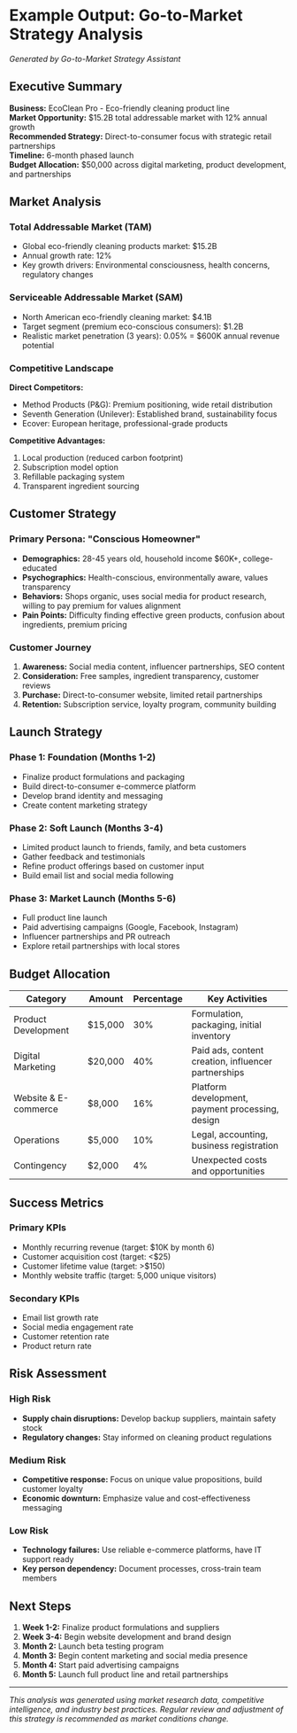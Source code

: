 # Example Output: Go-to-Market Strategy Analysis

*Generated by Go-to-Market Strategy Assistant*

## Executive Summary

**Business:** EcoClean Pro - Eco-friendly cleaning product line  
**Market Opportunity:** $15.2B total addressable market with 12% annual growth  
**Recommended Strategy:** Direct-to-consumer focus with strategic retail partnerships  
**Timeline:** 6-month phased launch  
**Budget Allocation:** $50,000 across digital marketing, product development, and partnerships  

## Market Analysis

### Total Addressable Market (TAM)
- Global eco-friendly cleaning products market: $15.2B
- Annual growth rate: 12%
- Key growth drivers: Environmental consciousness, health concerns, regulatory changes

### Serviceable Addressable Market (SAM)
- North American eco-friendly cleaning market: $4.1B
- Target segment (premium eco-conscious consumers): $1.2B
- Realistic market penetration (3 years): 0.05% = $600K annual revenue potential

### Competitive Landscape
**Direct Competitors:**
- Method Products (P&G): Premium positioning, wide retail distribution
- Seventh Generation (Unilever): Established brand, sustainability focus
- Ecover: European heritage, professional-grade products

**Competitive Advantages:**
1. Local production (reduced carbon footprint)
2. Subscription model option
3. Refillable packaging system
4. Transparent ingredient sourcing

## Customer Strategy

### Primary Persona: "Conscious Homeowner"
- **Demographics:** 28-45 years old, household income $60K+, college-educated
- **Psychographics:** Health-conscious, environmentally aware, values transparency
- **Behaviors:** Shops organic, uses social media for product research, willing to pay premium for values alignment
- **Pain Points:** Difficulty finding effective green products, confusion about ingredients, premium pricing

### Customer Journey
1. **Awareness:** Social media content, influencer partnerships, SEO content
2. **Consideration:** Free samples, ingredient transparency, customer reviews
3. **Purchase:** Direct-to-consumer website, limited retail partnerships
4. **Retention:** Subscription service, loyalty program, community building

## Launch Strategy

### Phase 1: Foundation (Months 1-2)
- Finalize product formulations and packaging
- Build direct-to-consumer e-commerce platform
- Develop brand identity and messaging
- Create content marketing strategy

### Phase 2: Soft Launch (Months 3-4)
- Limited product launch to friends, family, and beta customers
- Gather feedback and testimonials
- Refine product offerings based on customer input
- Build email list and social media following

### Phase 3: Market Launch (Months 5-6)
- Full product line launch
- Paid advertising campaigns (Google, Facebook, Instagram)
- Influencer partnerships and PR outreach
- Explore retail partnerships with local stores

## Budget Allocation

| Category | Amount | Percentage | Key Activities |
|----------|--------|------------|----------------|
| Product Development | $15,000 | 30% | Formulation, packaging, initial inventory |
| Digital Marketing | $20,000 | 40% | Paid ads, content creation, influencer partnerships |
| Website & E-commerce | $8,000 | 16% | Platform development, payment processing, design |
| Operations | $5,000 | 10% | Legal, accounting, business registration |
| Contingency | $2,000 | 4% | Unexpected costs and opportunities |

## Success Metrics

### Primary KPIs
- Monthly recurring revenue (target: $10K by month 6)
- Customer acquisition cost (target: <$25)
- Customer lifetime value (target: >$150)
- Monthly website traffic (target: 5,000 unique visitors)

### Secondary KPIs
- Email list growth rate
- Social media engagement rate
- Customer retention rate
- Product return rate

## Risk Assessment

### High Risk
- **Supply chain disruptions:** Develop backup suppliers, maintain safety stock
- **Regulatory changes:** Stay informed on cleaning product regulations

### Medium Risk
- **Competitive response:** Focus on unique value propositions, build customer loyalty
- **Economic downturn:** Emphasize value and cost-effectiveness messaging

### Low Risk
- **Technology failures:** Use reliable e-commerce platforms, have IT support ready
- **Key person dependency:** Document processes, cross-train team members

## Next Steps

1. **Week 1-2:** Finalize product formulations and suppliers
2. **Week 3-4:** Begin website development and brand design
3. **Month 2:** Launch beta testing program
4. **Month 3:** Begin content marketing and social media presence
5. **Month 4:** Start paid advertising campaigns
6. **Month 5:** Launch full product line and retail partnerships

---

*This analysis was generated using market research data, competitive intelligence, and industry best practices. Regular review and adjustment of this strategy is recommended as market conditions change.*